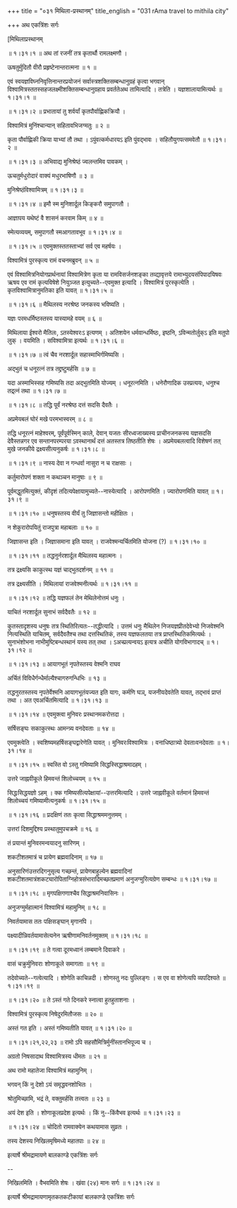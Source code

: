 +++
title = "०३१ मिथिला-प्रस्थानम्"
title_english = "031 rAma travel to mithila city"

+++
अथ एकत्रिंशः सर्गः  

\[मिथिलाप्रस्थानम्  

 ॥ १।३१।१ ॥ अथ तां रजनीं तत्र कृतार्थौ रामलक्ष्मणौ ।  

ऊषतुर्मुदितौ वीरौ प्रहृष्टेनान्तरात्मना  ॥  १  ॥   

एवं स्वयज्ञविघ्ननिवृत्तिनान्तरप्रयोजनं सर्वास्त्रशक्तिसम्बन्धानुग्रहं कृत्वा भगवान् विश्वामित्रस्ततस्सहजलक्ष्मीशक्तिसम्बन्धानुग्रहाय प्रवर्ततेअथ तामित्यादि । तत्रेति । यज्ञशालायामित्यर्थः ॥ १।३१।१ ॥   

 ॥ १।३१।२ ॥ प्रभातायां तु शर्वर्यां कृतपौर्वाह्णिकक्रियौ ।  

विश्वामित्रं मुनिंश्चान्यान् सहितावभिजग्मतुः  ॥  २  ॥   

कृता पौर्वाह्णिकी क्रिया याभ्यां तौ तथा । ऽपुंवत्कर्मधारयऽ इति पुंवद्भावः । सहितौयुगपत्समवेतौ ॥ १।३१।२ ॥   

 ॥ १।३१।३ ॥ अभिवाद्य मुनिश्रेष्ठं ज्वलन्तमिव पावकम् ।  

ऊचतुर्मधुरोदारं वाक्यं मधुरभाषिणौ  ॥  ३  ॥   

मुनिश्रेष्ठंविश्वामित्रम् ॥ १।३१।३ ॥   

 ॥ १।३१।४ ॥ इमौ स्म मुनिशार्दूल किङ्करौ समुपागतौ ।  

आज्ञापय यथेष्टं वै शासनं करवाम किम्  ॥  ४  ॥   

स्मेत्यव्ययम्, समुपागतौ स्मआगतावभूव ॥ १।३१।४ ॥   

 ॥ १।३१।५ ॥ एवमुक्तस्ततस्ताभ्यां सर्व एव महर्षयः ।  

विश्वामित्रं पुरस्कृत्य रामं वचनमब्रुवन्  ॥  ५  ॥   

एवं विश्वामित्रनियोगप्रार्थनायां विश्वामित्रेण कृता या रामविसर्जनशङ्का तव्द्यावृत्तये रामाभ्युदयसंपिपादयिषवः ऋषय एव रामं कृत्यविषेशे नियुञ्जत इत्युच्यते--एवमुक्त इत्यादि । विश्वामित्रं पुरस्कृत्येति । कृतविश्वामित्रानुमतिका इति यावत् ॥ १।३१।५ ॥   

 ॥ १।३१।६ ॥ मैथिलस्य नरश्रेष्ठ जनकस्य भविष्यति ।  

यज्ञः परमधर्मिष्ठस्तस्य यास्यामहे वयम्  ॥  ६  ॥   

मिथिलाया ईश्वरो मैतिलः, ऽतस्येश्वरःऽ इत्यणम् । अतिशयेन धर्मवान्धर्मिष्ठः, इष्ठनि, ऽविन्मतोर्लुक्ऽ इति मतुपो लुक् । वयमिति । सविश्वामित्रा इत्यर्थः ॥ १।३१।६ ॥   

 ॥ १।३१।७ ॥ त्वं चैव नरशार्दूल सहास्माभिर्गमिष्यसि ।  

अद्भुतं च धनूरत्नं तत्र तद्द्रष्टुमर्हसि  ॥  ७  ॥   

यदा अस्माभिस्सह गमिष्यसि तदा अद्भुतमिति योज्यम् । धनूरत्नमिति । धनेरौणादिक उस्प्रत्ययः, धनुश्च तद्र्त्नं तथा ॥ १।३१।७ ॥   

 ॥ १।३१।८ ॥ तद्धि पूर्वं नरश्रेष्ठ दत्तं सदसि दैवतैः ।  

अप्रमेयबलं घोरं मखे परमभास्वरम्  ॥  ८  ॥   

तद्धि धनूरत्नं माहेश्वरम्, पूर्वंपूर्वस्मिन् काले, देवान् यजतः सीरध्वजाख्यस्य प्राचीनजनकस्य यज्ञसदसि देवैस्तन्नगर एव सन्तानपरम्परया ऽवस्थानार्थं दत्तं अतस्तत्र तिष्ठतीति शेषः । अप्रमेयबलत्वादि विशेषणं तत् मुखे जनकीये द्रक्ष्यसीत्यनुकर्षः ॥ १।३१।८ ॥   

 ॥ १।३१।९ ॥ नास्य देवा न गन्धर्वा नासुरा न च राक्षसाः ।  

कर्तुमारोपणं शक्ता न कथञ्चन मानुषाः  ॥  ९  ॥   

पूर्वमद्धुतमित्युक्तं, कीदृशं तदित्यपेक्षायामुच्यते--नास्येत्यादि । आरोपणमिति । ज्यारोपणमिति यावत् ॥ १।३१।९ ॥   

 ॥ १।३१।१० ॥ धनुषस्तस्य वीर्यं तु जिज्ञासन्तो महीक्षितः ।  

न शेकुरारोपयितुं राजपुत्रा महाबलाः  ॥  १०  ॥   

जिज्ञासन्त इति । जिज्ञासमाना इति यावत् । राजवेश्मन्यर्चितमिति योजना (?) ॥ १।३१।१० ॥   

 ॥ १।३१।११ ॥ तद्धनुर्नरशार्दूल मैथिलस्य महात्मनः ।  

तत्र द्रक्ष्यसि काकुत्स्थ यज्ञं चाद्भुतदर्शनम्  ॥  ११  ॥   

तत्र द्रक्ष्यसीति । मिथिलायां राजवेश्मनीत्यर्थः ॥ १।३१।११ ॥   

 ॥ १।३१।१२ ॥ तद्धि यज्ञफलं तेन मेथिलेनोत्तमं धनुः ।  

याचितं नरशार्दूल सुनाभं सर्वदैवतैः  ॥  १२  ॥   

कुतस्तादृशस्य धनुषः तत्र स्थितिरित्यतः--तद्धीत्यादि । उत्तमं धनुः मैथिलेन निजयज्ञप्रीतदेवेभ्यो निजवेश्मनि नित्यस्थिति याचितम्, सर्वदैवतैश्च तथा दत्तस्थितिकं, तस्य यज्ञफलतया तत्र प्राप्तस्थितिकमित्यर्थः । सुनाभंशोभना नाभीमुष्टिबन्धस्थानं यस्य तत् तथा । ऽअच्प्रत्यन्वयऽ इत्यत्र अचीति योगविभागादच् ॥ १।३१।१२ ॥   

 ॥ १।३१।१३ ॥ आयागभूतं नृपतेस्तस्य वेश्मनि राघव  

अर्चितं विविधैर्गन्धैर्माल्यैश्चागरुगन्धिभिः  ॥  १३  ॥   

तद्धनुरतस्तस्य नृपतेर्वेश्मनि आयागभूतंयज्यत इति यागः, कर्मणि घञ्, यजनीयदेवतेति यावत्, तद्भावं प्राप्तं तथा । अत एवअर्चितमित्यादि ॥ १।३१।१३ ॥   

 ॥ १।३१।१४ ॥ एवमुक्त्वा मुनिवरः प्रस्थानमकरोत्तदा ।  

सर्षिसङ्घः सकाकुत्स्थः आमन्त्र्य वनदेवताः  ॥  १४  ॥   

एवमुक्त्वेति । स्वशिष्यमहर्षिसङ्घद्वारेणेति यावत् । मुनिवरःविश्वामित्रः । वनाधिष्ठात्र्यो देवताःवनदेवताः ॥ १।३१।१४ ॥   

 ॥ १।३१।१५ ॥ स्वस्ति वो ऽस्तु गमिष्यामि सिद्धस्सिद्धाश्रमादहम् ।  

उत्तरे जाह्नवीकूले हिमवन्तं शिलोच्चयम्  ॥  १५  ॥   

सिद्धःसिद्धयज्ञो ऽहम् । क्क गमिष्यसीत्यपेक्षायां--उत्तरमित्यादि । उत्तरे जाह्नवीकूले वर्तमानं हिमवन्तं शिलोच्चयं गमिष्यामीत्यनुकर्षः ॥ १।३१।१५ ॥   

 ॥ १।३१।१६ ॥ प्रदक्षिणं ततः कृत्वा सिद्धाश्रममनुत्तमम् ।  

उत्तरां दिशमुद्दिश्य प्रस्थातुमुपचक्रमे  ॥  १६  ॥   

तं प्रयान्तं मुनिवरमन्वयादनु सारिणम् ।  

शकटीशतमात्रं च प्रायेण ब्रह्मवादिनाम्  ॥  १७  ॥   

अनुसारिणंउत्तरदिगनुसृत्य गच्छन्तं, प्रायेणबाहुल्येन ब्रह्मवादिनां शकटीशतमात्रंशकट्यारोपिताग्निहोत्रसंभारादिमच्छतप्रमाणं अनुजग्मुरित्यग्रेण सम्बन्धः ॥ १।३१।१७ ॥   

 ॥ १।३१।१८ ॥ मृगपक्षिगणाश्चैव सिद्धाश्रमनिवासिनः ।  

अनुजग्मुर्महात्मानं विश्वामित्रं महामुनिम्  ॥  १८  ॥   

निवर्तयामास ततः पक्षिसङ्घान् मृगानपि ।  

पक्ष्यादीन्निवर्तयामासेत्यनेन ऋषीणामनिवर्तनमुक्तम् ॥ १।३१।१८ ॥   

 ॥ १।३१।१९ ॥ ते गत्वा दूरमध्वानं लम्बमाने दिवाकरे ।  

वासं चक्रुर्मुनिवराः शोणाकूले समागताः  ॥  १९  ॥   

तदेवोच्यते--गत्वेत्यादि । शोणेति काचिन्नदी । शोणस्तु नदः पुल्लिङ्गः । स एव वा शोणेत्यपि व्यपदिश्यते ॥ १।३१।१९ ॥   

 ॥ १।३१।२० ॥ ते ऽस्तं गते दिनकरे स्नात्वा हुतहुताशनाः ।  

विश्वामित्रं पुरस्कृत्य निषेदुरमितौजसः  ॥  २०  ॥   

अस्तं गत इति । अस्तं गमिष्यतीति यावत् ॥ १।३१।२० ॥   

 ॥ १।३१।२१,२२,२३ ॥ रामो ऽपि सहसौमित्रिर्मुनींस्तानभिपूज्य च ।  

अग्रतो निषसादाथ विश्वामित्रस्य धीमतः  ॥  २१  ॥   

अथ रामो महातेजा विश्वामित्रं महामुनिम् ।  

भगवन् किं नु देशो ऽयं समृद्धवनशोभितः ।  

श्रोतुमिच्छामि, भद्रं ते, वक्तुमर्हसि तत्त्वतः  ॥  २३  ॥   

अयं देश इति । शोणाकूलप्रदेश इत्यर्थः । किं नु--किंवैभव इत्यर्थः ॥ १।३१।२३ ॥   

 ॥ १।३१।२४ ॥ चोदितो रामवाक्येन कथयामास सुव्रतः ।  

तस्य देशस्य निखिलमृषिमध्ये महातपाः  ॥  २४  ॥   

इत्यार्षे श्रीमद्रामायणे बालकाण्डे एकत्रिंशः सर्गः  

--  

निखिलमिति । वैभवमिति शेषः । खंवा (२४) मानः सर्गः ॥ १।३१।२४ ॥   

इत्यार्षे श्रीमद्रामायणामृतकतकटीकायां बालकाण्डे एकत्रिंशः सर्गः  

  

